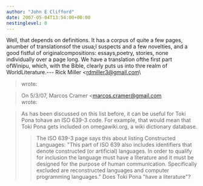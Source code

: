 ```yaml
---
author: "John E Clifford"
date: 2007-05-04T13:54:00+00:00
nestinglevel: 0
---
```

Well, that depends on definitions. It has a corpus of quite a few pages, anumber of translationsof the usua;l suspects and a few novelties, and a good fistful of originalcompositions: essays,poetry, stories, none individually over a page long. We have a translation ofthe first part ofWinipu, which, with the Bible, clearly puts us into thre realm of WorldLiterature.---
 Rick Miller <[rdmiller3@gmail.com](mailto://rdmiller3@gmail.com)\
> wrote:

> On 5/3/07, Marcos Cramer <[marcos.cramer@gmail.com](mailto://marcos.cramer@gmail.com)\
> wrote:

> 
> As has been discussed on this list before, it can be useful for Toki Pona tohave an ISO 639-3
> code. For example, that would mean that Toki Pona gets included on omegawiki.org, a wiki
> dictionary database.
>> The ISO 639-3 page says this about listing Constructed Languages:
> "This part of ISO 639 also includes identifiers that denote
> constructed (or artificial) languages. In order to qualify for
> inclusion the language must have a literature and it must be designed
> for the purpose of human communication. Specifically excluded are
> reconstructed languages and computer programming languages."
>> Does Toki Pona "have a literature"?
>